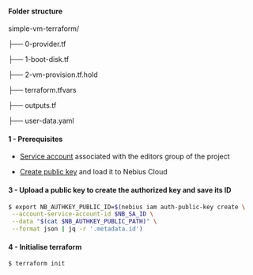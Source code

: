 #### Folder structure

simple-vm-terraform/

├── 0-provider.tf

├── 1-boot-disk.tf

├── 2-vm-provision.tf.hold

├── terraform.tfvars

├── outputs.tf

├── user-data.yaml


#### 1 - Prerequisites

- [Service account](https://github.com/rcardona-os/nebius-project/tree/main?tab=readme-ov-file#create-service-account) associated with the editors group of the project

- [Create public key]() and load it to Nebius Cloud


#### 3 - Upload a public key to create the authorized key and save its ID
```bash
$ export NB_AUTHKEY_PUBLIC_ID=$(nebius iam auth-public-key create \
 --account-service-account-id $NB_SA_ID \
 --data "$(cat $NB_AUTHKEY_PUBLIC_PATH)" \
 --format json | jq -r '.metadata.id')
```

#### 4 - Initialise terraform
```bash
$ terraform init
```

